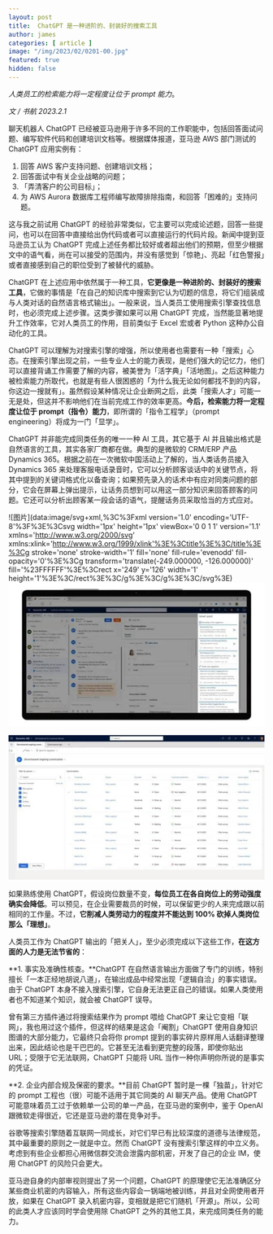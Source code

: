 ```yaml
---
layout: post
title:  ChatGPT 是一种进阶的、封装好的搜索工具
author: james
categories: [ article ]
image: "/img/2023/02/0201-00.jpg"
featured: true
hidden: false
---
```




*人类员工的检索能力将一定程度让位于 prompt 能力*。



*文 / 书航 2023.2.1*

聊天机器人 ChatGPT 已经被亚马逊用于许多不同的工作职能中，包括回答面试问题、编写软件代码和创建培训文档等。根据媒体报道，亚马逊 AWS 部门测试的 ChatGPT 应用实例有：

1. 回答 AWS 客户支持问题、创建培训文档；
2. 回答面试中有关企业战略的问题；
3. 「弄清客户的公司目标」；
4. 为 AWS Aurora 数据库工程师编写故障排除指南，和回答「困难的」支持问题。

这与我之前试用 ChatGPT 的经验非常类似，它主要可以完成论述题，回答一些提问，也可以在回答中直接给出伪代码或者可以直接运行的代码片段。新闻中提到亚马逊员工认为 ChatGPT 完成上述任务都比较好或者超出他们的预期，但至少根据文中的语气看，尚在可以接受的范围内，并没有感觉到「惊艳」、亮起「红色警报」或者直接感到自己的职位受到了被替代的威胁。

ChatGPT 在上述应用中依然属于一种工具，**它更像是一种进阶的、封装好的搜索工具**，它做的事情是「在自己的知识库中搜索到它认为切题的信息，将它们组装成与人类对话的自然语言格式输出」。一般来说，当人类员工使用搜索引擎查找信息时，也必须完成上述步骤。这类步骤如果可以用 ChatGPT 完成，当然能显著地提升工作效率，它对人类员工的作用，目前类似于 Excel 宏或者 Python 这种办公自动化的工具。

ChatGPT 可以理解为对搜索引擎的增强，所以使用者也需要有一种「搜索」心态。在搜索引擎出现之前，一些专业人士的能力表现，是他们强大的记忆力，他们可以直接背诵工作需要了解的内容，被美誉为「活字典」「活地图」。之后这种能力被检索能力所取代，也就是有些人很困惑的「为什么我无论如何都找不到的内容，你这边一搜就有」。虽然假设某种情况让企业断网之后，此类「搜索人才」可能一无是处，但这并不影响他们在当前完成工作的效率更高。**今后，检索能力将一定程度让位于 prompt（指令）能力**，即所谓的「指令工程学」（prompt engineering）将成为一门「显学」。

ChatGPT 并非能完成同类任务的唯一一种 AI 工具，其它基于 AI 并且输出格式是自然语言的工具，其实各家厂商都在做。典型的是微软的 CRM/ERP 产品 Dynamics 365。根据之前在一次微软中国活动上了解的，当人类话务员接入 Dynamics 365 来处理客服电话录音时，它可以分析顾客谈话中的关键节点，将其中提到的关键词格式化以备查询；如果预先录入的话术中有应对同类问题的部分，它会在屏幕上弹出提示，让话务员想到可以用这一部分知识来回答顾客的问题。它还可以分析出顾客某一段会话的语气，提醒话务员采取恰当的方式应对。

![图片](data:image/svg+xml,%3C%3Fxml version='1.0' encoding='UTF-8'%3F%3E%3Csvg width='1px' height='1px' viewBox='0 0 1 1' version='1.1' xmlns='http://www.w3.org/2000/svg' xmlns:xlink='http://www.w3.org/1999/xlink'%3E%3Ctitle%3E%3C/title%3E%3Cg stroke='none' stroke-width='1' fill='none' fill-rule='evenodd' fill-opacity='0'%3E%3Cg transform='translate(-249.000000, -126.000000)' fill='%23FFFFFF'%3E%3Crect x='249' y='126' width='1' height='1'%3E%3C/rect%3E%3C/g%3E%3C/g%3E%3C/svg%3E)![图片](/img/2023/02/0201-01.jpg)

![图片](/img/2023/02/0201-02.jpg)

如果熟练使用 ChatGPT，假设岗位数量不变，**每位员工在各自岗位上的劳动强度确实会降低**。可以预见，在企业需要裁员的时候，可以保留更少的人来完成跟以前相同的工作量。不过，**它削减人类劳动力的程度并不能达到 100% 砍掉人类岗位那么「理想」**。

人类员工作为 ChatGPT 输出的「把关人」，至少必须完成以下这些工作，**在这方面的人力是无法节省的**：

**1. 事实及准确性核查。**ChatGPT 在自然语言输出方面做了专门的训练，特别擅长「一本正经地胡说八道」，在输出成品中经常出现「逻辑自洽」的事实错误。由于 ChatGPT 本身不接入搜索引擎，它自身无法更正自己的错误。如果人类使用者也不知道某个知识，就会被 ChatGPT 误导。

曾有第三方插件通过将搜索结果作为 prompt 喂给 ChatGPT 来让它变相「联网」，我也用过这个插件，但这样的结果是这会「阉割」ChatGPT 使用自身知识图谱的大部分能力，它最终只会将你 prompt 提到的事实碎片原样用人话翻译整理出来，因此结论也是干巴巴的。它甚至无法看到更完整的段落，即使你贴出 URL；受限于它无法联网，ChatGPT 只能将 URL 当作一种你声明你所说的是事实的凭证。

**2. 企业内部合规及保密的要求。**目前 ChatGPT 暂时是一棵「独苗」，针对它的 prompt 工程也（很）可能不适用于其它同类的 AI 聊天产品。使用 ChatGPT 可能意味着员工过于依赖单一公司的单一产品，在亚马逊的案例中，鉴于 OpenAI 跟微软走得很近，它还是亚马逊的潜在竞争对手。

谷歌等搜索引擎随着互联网一同成长，对它们早已有比较深度的道德与法律规范，其中最重要的原则之一就是中立。然而 ChatGPT 没有搜索引擎这样的中立义务。考虑到有些企业都担心用微信群交流会泄露内部机密，开发了自己的企业 IM，使用 ChatGPT 的风险只会更大。

亚马逊自身的内部审视则提出了另一个问题，ChatGPT 的原理使它无法准确区分某些商业机密的内容输入，所有这些内容会一锅端地被训练，并且对全网使用者开放，如果在 ChatGPT 录入机密内容，变相就是把它们随机「开源」。所以，公司的此类人才应该同时学会使用除 ChatGPT 之外的其他工具，来完成同类任务的能力。